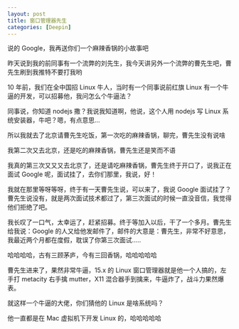 ```yaml
---
layout: post
title: 窗口管理器先生
categories: [Deepin]
---
```


说的 Google，我再送你们一个麻辣香锅的小故事吧

昨天说到我的前同事有一个流弊的刘先生，我今天讲另外一个流弊的曹先生吧，曹先生刷到我推特不要打我哟

10 年前，我们在全中国招 Linux 牛人，当时有一个同事说前红旗 Linux 有一个牛逼的开发，可以招募他，我问怎么个牛逼法？

同事说，你知道 nodejs 撒？我说我知道啊，他说，这个人用 nodejs 写 Linux 系统安装器，牛吧？嗯，有点意思...

所以我就去了北京请曹先生吃饭，第一次吃的麻辣香锅，聊完，曹先生没有说啥

我第二次又去北京，还是吃的麻辣香锅，曹先生还是笑而不语

我真的第三次又又又去北京了，还是请吃麻辣香锅，曹先生终于开口了，说我正在面试 Google 呢，面试挂了，去你们那里，我说，好！

我就在那里等呀等呀，终于有一天曹先生说，可以来了，我说 Google 面试挂了？曹先生说没有，就是两次面试技术都过了，第三次面试的时候一直没音信，我觉得他们拒绝了吧。

我长叹了一口气，太幸运了，赶紧招募。终于等加入以后，干了一个多月。曹先生给我说：Google 的人又给他发邮件了，邮件的大意是：曹先生，非常不好意思，我最近两个月都在度假，耽误了你第三次面试.....

哈哈哈哈，古有三顾茅庐，今有三回香锅，哈哈哈哈哈

曹先生进来了，果然非常牛逼，15.x 的 Linux 窗口管理器就是他一个人搞的，左手打 metacity 右手擒 mutter，X11 混合器手到擒来，牛逼炸了，战斗力果然爆表。

就这样一个牛逼的大佬，你们猜他的 Linux 是啥系统吗？

他一直都是在 Mac 虚拟机下开发 Linux 的，哈哈哈哈哈
